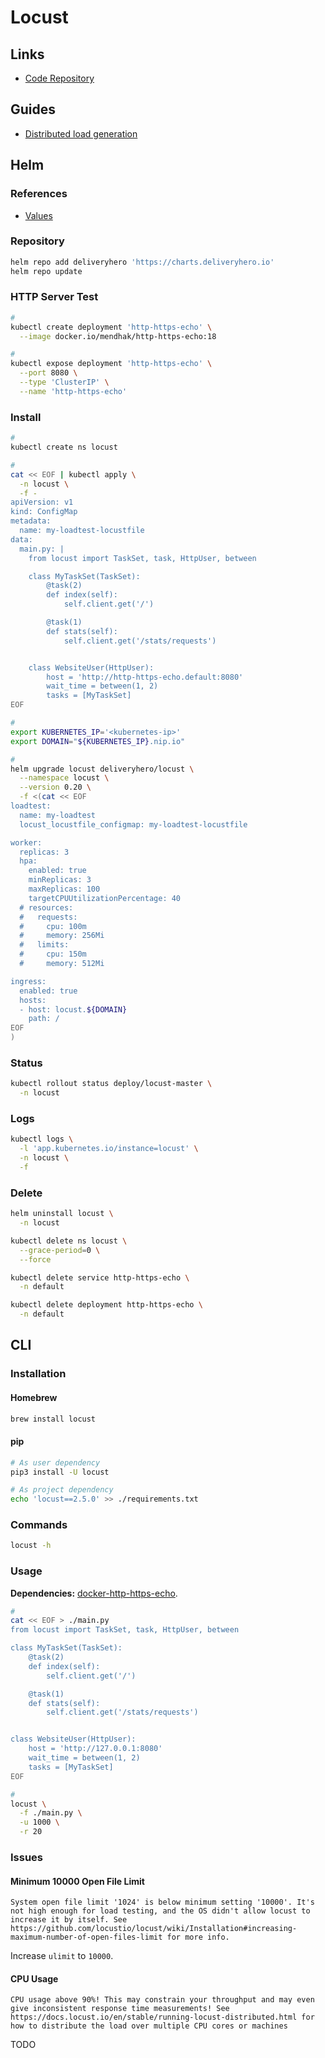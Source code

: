 # Locust

<!--
https://github.com/apereo/cas/blob/master/docs/cas-server-documentation/high_availability/Performance-Testing-Locust.md
https://artifacthub.io/packages/helm/deliveryhero/locust

https://github.com/ONSdigital/blaise-cawi-load-tests/tree/main
-->

## Links

- [Code Repository](https://github.com/locustio/locust)

## Guides

- [Distributed load generation](https://docs.locust.io/en/stable/running-locust-distributed.html)

## Helm

### References

- [Values](https://github.com/deliveryhero/helm-charts/tree/master/stable/locust#values)

### Repository

```sh
helm repo add deliveryhero 'https://charts.deliveryhero.io'
helm repo update
```

### HTTP Server Test

```sh
#
kubectl create deployment 'http-https-echo' \
  --image docker.io/mendhak/http-https-echo:18

#
kubectl expose deployment 'http-https-echo' \
  --port 8080 \
  --type 'ClusterIP' \
  --name 'http-https-echo'
```

<!--
#
kubectl create configmap my-loadtest-locustfile \
  --from-file '[path/to/your/main.py]' \
  -n locust
-->

### Install

```sh
#
kubectl create ns locust

#
cat << EOF | kubectl apply \
  -n locust \
  -f -
apiVersion: v1
kind: ConfigMap
metadata:
  name: my-loadtest-locustfile
data:
  main.py: |
    from locust import TaskSet, task, HttpUser, between

    class MyTaskSet(TaskSet):
        @task(2)
        def index(self):
            self.client.get('/')

        @task(1)
        def stats(self):
            self.client.get('/stats/requests')


    class WebsiteUser(HttpUser):
        host = 'http://http-https-echo.default:8080'
        wait_time = between(1, 2)
        tasks = [MyTaskSet]
EOF

#
export KUBERNETES_IP='<kubernetes-ip>'
export DOMAIN="${KUBERNETES_IP}.nip.io"

#
helm upgrade locust deliveryhero/locust \
  --namespace locust \
  --version 0.20 \
  -f <(cat << EOF
loadtest:
  name: my-loadtest
  locust_locustfile_configmap: my-loadtest-locustfile

worker:
  replicas: 3
  hpa:
    enabled: true
    minReplicas: 3
    maxReplicas: 100
    targetCPUUtilizationPercentage: 40
  # resources:
  #   requests:
  #     cpu: 100m
  #     memory: 256Mi
  #   limits:
  #     cpu: 150m
  #     memory: 512Mi

ingress:
  enabled: true
  hosts:
  - host: locust.${DOMAIN}
    path: /
EOF
)
```

### Status

```sh
kubectl rollout status deploy/locust-master \
  -n locust
```

### Logs

```sh
kubectl logs \
  -l 'app.kubernetes.io/instance=locust' \
  -n locust \
  -f
```

### Delete

```sh
helm uninstall locust \
  -n locust

kubectl delete ns locust \
  --grace-period=0 \
  --force

kubectl delete service http-https-echo \
  -n default

kubectl delete deployment http-https-echo \
  -n default
```

## CLI

### Installation

#### Homebrew

```sh
brew install locust
```

#### pip

```sh
# As user dependency
pip3 install -U locust

# As project dependency
echo 'locust==2.5.0' >> ./requirements.txt
```

### Commands

```sh
locust -h
```

### Usage

**Dependencies:** [docker-http-https-echo](/docker-http-https-echo.md).

```sh
#
cat << EOF > ./main.py
from locust import TaskSet, task, HttpUser, between

class MyTaskSet(TaskSet):
    @task(2)
    def index(self):
        self.client.get('/')

    @task(1)
    def stats(self):
        self.client.get('/stats/requests')


class WebsiteUser(HttpUser):
    host = 'http://127.0.0.1:8080'
    wait_time = between(1, 2)
    tasks = [MyTaskSet]
EOF

#
locust \
  -f ./main.py \
  -u 1000 \
  -r 20
```

### Issues

#### Minimum 10000 Open File Limit

```log
System open file limit '1024' is below minimum setting '10000'. It's not high enough for load testing, and the OS didn't allow locust to increase it by itself. See https://github.com/locustio/locust/wiki/Installation#increasing-maximum-number-of-open-files-limit for more info.
```

Increase `ulimit` to `10000`.

#### CPU Usage

```log
CPU usage above 90%! This may constrain your throughput and may even give inconsistent response time measurements! See https://docs.locust.io/en/stable/running-locust-distributed.html for how to distribute the load over multiple CPU cores or machines
```

TODO

<!-- ####

```log
PermissionError: [Errno 13] Permission denied: ('', 80)
```
 -->
